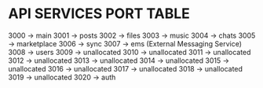 # API SERVICES PORT TABLE

3000 -> main
3001 -> posts
3002 -> files
3003 -> music
3004 -> chats
3005 -> marketplace
3006 -> sync
3007 -> ems (External Messaging Service)
3008 -> users
3009 -> unallocated
3010 -> unallocated
3011 -> unallocated
3012 -> unallocated
3013 -> unallocated
3014 -> unallocated
3015 -> unallocated
3016 -> unallocated
3017 -> unallocated
3018 -> unallocated
3019 -> unallocated
3020 -> auth